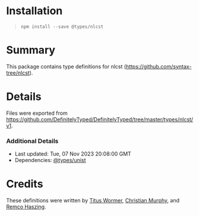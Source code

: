 # Installation
> `npm install --save @types/nlcst`

# Summary
This package contains type definitions for nlcst (https://github.com/syntax-tree/nlcst).

# Details
Files were exported from https://github.com/DefinitelyTyped/DefinitelyTyped/tree/master/types/nlcst/v1.

### Additional Details
 * Last updated: Tue, 07 Nov 2023 20:08:00 GMT
 * Dependencies: [@types/unist](https://npmjs.com/package/@types/unist)

# Credits
These definitions were written by [Titus Wormer](https://github.com/wooorm), [Christian Murphy](https://github.com/ChristianMurphy), and [Remco Haszing](https://github.com/remcohaszing).
